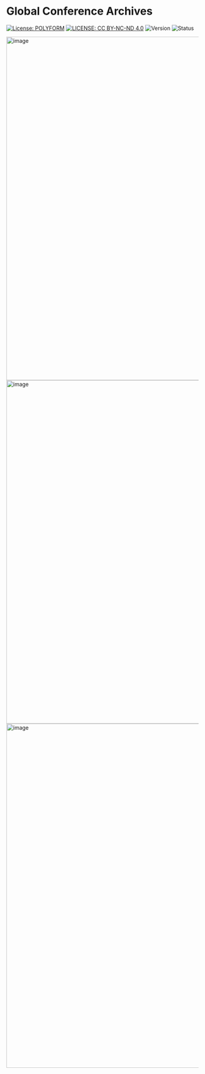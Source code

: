 # Global Conference Archives

[![License: POLYFORM](https://img.shields.io/badge/License-PolyForm%20Noncommercial-Lime.svg)](https://polyformproject.org/licenses/noncommercial/1.0.0/)
[![LICENSE: CC BY-NC-ND 4.0](https://img.shields.io/badge/Content-CC--BY--NC--ND-turquoise.svg)](https://creativecommons.org/licenses/by-nc-nd/4.0/)
![Version](https://img.shields.io/badge/Version-0.1.0--alpha-purple)
![Status](https://img.shields.io/badge/Status-Recursive%20Expansion-violet)


<img width="900" alt="image" src="https://github.com/user-attachments/assets/47451957-c46b-4b2b-b1a1-c59d2a90ca78" />
<img width="900" alt="image" src="https://github.com/user-attachments/assets/f7f42832-7ccc-475a-b7fd-7fc0a2d1f97a" />
<img width="902" alt="image" src="https://github.com/user-attachments/assets/20951ebc-e6c9-486f-bd71-f31e63c33bb8" />
